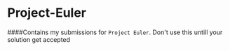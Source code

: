 # Project-Euler

####Contains my submissions for `Project Euler`. Don't use this untill your solution get accepted
